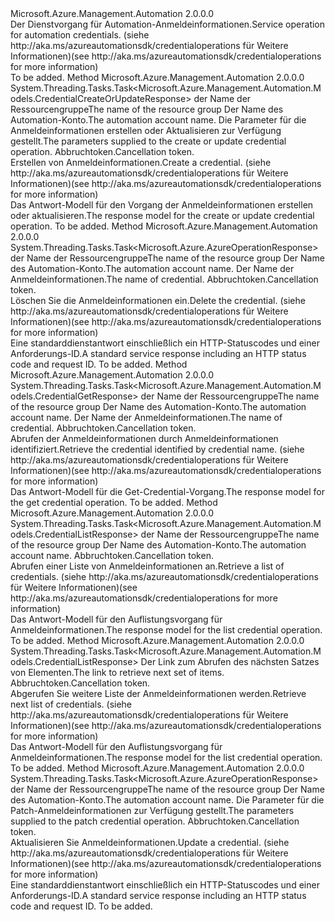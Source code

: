 <Type Name="ICredentialOperations" FullName="Microsoft.Azure.Management.Automation.ICredentialOperations">
  <TypeSignature Language="C#" Value="public interface ICredentialOperations" />
  <TypeSignature Language="ILAsm" Value=".class public interface auto ansi abstract ICredentialOperations" />
  <TypeSignature Language="DocId" Value="T:Microsoft.Azure.Management.Automation.ICredentialOperations" />
  <TypeSignature Language="VB.NET" Value="Public Interface ICredentialOperations" />
  <TypeSignature Language="F#" Value="type ICredentialOperations = interface" />
  <AssemblyInfo>
    <AssemblyName>Microsoft.Azure.Management.Automation</AssemblyName>
    <AssemblyVersion>2.0.0.0</AssemblyVersion>
  </AssemblyInfo>
  <Interfaces />
  <Docs>
    <summary>
            <span data-ttu-id="ac6c5-101">Der Dienstvorgang für Automation-Anmeldeinformationen.</span><span class="sxs-lookup"><span data-stu-id="ac6c5-101">Service operation for automation credentials.</span></span>  <span data-ttu-id="ac6c5-102">(siehe http://aka.ms/azureautomationsdk/credentialoperations für Weitere Informationen)</span><span class="sxs-lookup"><span data-stu-id="ac6c5-102">(see http://aka.ms/azureautomationsdk/credentialoperations for more information)</span></span>
            </summary>
    <remarks>To be added.</remarks>
  </Docs>
  <Members>
    <Member MemberName="CreateOrUpdateAsync">
      <MemberSignature Language="C#" Value="public System.Threading.Tasks.Task&lt;Microsoft.Azure.Management.Automation.Models.CredentialCreateOrUpdateResponse&gt; CreateOrUpdateAsync (string resourceGroupName, string automationAccount, Microsoft.Azure.Management.Automation.Models.CredentialCreateOrUpdateParameters parameters, System.Threading.CancellationToken cancellationToken);" />
      <MemberSignature Language="ILAsm" Value=".method public hidebysig newslot virtual instance class System.Threading.Tasks.Task`1&lt;class Microsoft.Azure.Management.Automation.Models.CredentialCreateOrUpdateResponse&gt; CreateOrUpdateAsync(string resourceGroupName, string automationAccount, class Microsoft.Azure.Management.Automation.Models.CredentialCreateOrUpdateParameters parameters, valuetype System.Threading.CancellationToken cancellationToken) cil managed" />
      <MemberSignature Language="DocId" Value="M:Microsoft.Azure.Management.Automation.ICredentialOperations.CreateOrUpdateAsync(System.String,System.String,Microsoft.Azure.Management.Automation.Models.CredentialCreateOrUpdateParameters,System.Threading.CancellationToken)" />
      <MemberSignature Language="F#" Value="abstract member CreateOrUpdateAsync : string * string * Microsoft.Azure.Management.Automation.Models.CredentialCreateOrUpdateParameters * System.Threading.CancellationToken -&gt; System.Threading.Tasks.Task&lt;Microsoft.Azure.Management.Automation.Models.CredentialCreateOrUpdateResponse&gt;" Usage="iCredentialOperations.CreateOrUpdateAsync (resourceGroupName, automationAccount, parameters, cancellationToken)" />
      <MemberType>Method</MemberType>
      <AssemblyInfo>
        <AssemblyName>Microsoft.Azure.Management.Automation</AssemblyName>
        <AssemblyVersion>2.0.0.0</AssemblyVersion>
      </AssemblyInfo>
      <ReturnValue>
        <ReturnType>System.Threading.Tasks.Task&lt;Microsoft.Azure.Management.Automation.Models.CredentialCreateOrUpdateResponse&gt;</ReturnType>
      </ReturnValue>
      <Parameters>
        <Parameter Name="resourceGroupName" Type="System.String" />
        <Parameter Name="automationAccount" Type="System.String" />
        <Parameter Name="parameters" Type="Microsoft.Azure.Management.Automation.Models.CredentialCreateOrUpdateParameters" />
        <Parameter Name="cancellationToken" Type="System.Threading.CancellationToken" />
      </Parameters>
      <Docs>
        <param name="resourceGroupName">
            <span data-ttu-id="ac6c5-103">der Name der Ressourcengruppe</span><span class="sxs-lookup"><span data-stu-id="ac6c5-103">The name of the resource group</span></span>
            </param>
        <param name="automationAccount">
            <span data-ttu-id="ac6c5-104">Der Name des Automation-Konto.</span><span class="sxs-lookup"><span data-stu-id="ac6c5-104">The automation account name.</span></span>
            </param>
        <param name="parameters">
            <span data-ttu-id="ac6c5-105">Die Parameter für die Anmeldeinformationen erstellen oder Aktualisieren zur Verfügung gestellt.</span><span class="sxs-lookup"><span data-stu-id="ac6c5-105">The parameters supplied to the create or update credential operation.</span></span>
            </param>
        <param name="cancellationToken">
            <span data-ttu-id="ac6c5-106">Abbruchtoken.</span><span class="sxs-lookup"><span data-stu-id="ac6c5-106">Cancellation token.</span></span>
            </param>
        <summary>
            <span data-ttu-id="ac6c5-107">Erstellen von Anmeldeinformationen.</span><span class="sxs-lookup"><span data-stu-id="ac6c5-107">Create a credential.</span></span>  <span data-ttu-id="ac6c5-108">(siehe http://aka.ms/azureautomationsdk/credentialoperations für Weitere Informationen)</span><span class="sxs-lookup"><span data-stu-id="ac6c5-108">(see http://aka.ms/azureautomationsdk/credentialoperations for more information)</span></span>
            </summary>
        <returns>
            <span data-ttu-id="ac6c5-109">Das Antwort-Modell für den Vorgang der Anmeldeinformationen erstellen oder aktualisieren.</span><span class="sxs-lookup"><span data-stu-id="ac6c5-109">The response model for the create or update credential operation.</span></span>
            </returns>
        <remarks>To be added.</remarks>
      </Docs>
    </Member>
    <Member MemberName="DeleteAsync">
      <MemberSignature Language="C#" Value="public System.Threading.Tasks.Task&lt;Microsoft.Azure.AzureOperationResponse&gt; DeleteAsync (string resourceGroupName, string automationAccount, string credentialName, System.Threading.CancellationToken cancellationToken);" />
      <MemberSignature Language="ILAsm" Value=".method public hidebysig newslot virtual instance class System.Threading.Tasks.Task`1&lt;class Microsoft.Azure.AzureOperationResponse&gt; DeleteAsync(string resourceGroupName, string automationAccount, string credentialName, valuetype System.Threading.CancellationToken cancellationToken) cil managed" />
      <MemberSignature Language="DocId" Value="M:Microsoft.Azure.Management.Automation.ICredentialOperations.DeleteAsync(System.String,System.String,System.String,System.Threading.CancellationToken)" />
      <MemberSignature Language="F#" Value="abstract member DeleteAsync : string * string * string * System.Threading.CancellationToken -&gt; System.Threading.Tasks.Task&lt;Microsoft.Azure.AzureOperationResponse&gt;" Usage="iCredentialOperations.DeleteAsync (resourceGroupName, automationAccount, credentialName, cancellationToken)" />
      <MemberType>Method</MemberType>
      <AssemblyInfo>
        <AssemblyName>Microsoft.Azure.Management.Automation</AssemblyName>
        <AssemblyVersion>2.0.0.0</AssemblyVersion>
      </AssemblyInfo>
      <ReturnValue>
        <ReturnType>System.Threading.Tasks.Task&lt;Microsoft.Azure.AzureOperationResponse&gt;</ReturnType>
      </ReturnValue>
      <Parameters>
        <Parameter Name="resourceGroupName" Type="System.String" />
        <Parameter Name="automationAccount" Type="System.String" />
        <Parameter Name="credentialName" Type="System.String" />
        <Parameter Name="cancellationToken" Type="System.Threading.CancellationToken" />
      </Parameters>
      <Docs>
        <param name="resourceGroupName">
            <span data-ttu-id="ac6c5-110">der Name der Ressourcengruppe</span><span class="sxs-lookup"><span data-stu-id="ac6c5-110">The name of the resource group</span></span>
            </param>
        <param name="automationAccount">
            <span data-ttu-id="ac6c5-111">Der Name des Automation-Konto.</span><span class="sxs-lookup"><span data-stu-id="ac6c5-111">The automation account name.</span></span>
            </param>
        <param name="credentialName">
            <span data-ttu-id="ac6c5-112">Der Name der Anmeldeinformationen.</span><span class="sxs-lookup"><span data-stu-id="ac6c5-112">The name of credential.</span></span>
            </param>
        <param name="cancellationToken">
            <span data-ttu-id="ac6c5-113">Abbruchtoken.</span><span class="sxs-lookup"><span data-stu-id="ac6c5-113">Cancellation token.</span></span>
            </param>
        <summary>
            <span data-ttu-id="ac6c5-114">Löschen Sie die Anmeldeinformationen ein.</span><span class="sxs-lookup"><span data-stu-id="ac6c5-114">Delete the credential.</span></span>  <span data-ttu-id="ac6c5-115">(siehe http://aka.ms/azureautomationsdk/credentialoperations für Weitere Informationen)</span><span class="sxs-lookup"><span data-stu-id="ac6c5-115">(see http://aka.ms/azureautomationsdk/credentialoperations for more information)</span></span>
            </summary>
        <returns>
            <span data-ttu-id="ac6c5-116">Eine standarddienstantwort einschließlich ein HTTP-Statuscodes und einer Anforderungs-ID.</span><span class="sxs-lookup"><span data-stu-id="ac6c5-116">A standard service response including an HTTP status code and request ID.</span></span>
            </returns>
        <remarks>To be added.</remarks>
      </Docs>
    </Member>
    <Member MemberName="GetAsync">
      <MemberSignature Language="C#" Value="public System.Threading.Tasks.Task&lt;Microsoft.Azure.Management.Automation.Models.CredentialGetResponse&gt; GetAsync (string resourceGroupName, string automationAccount, string credentialName, System.Threading.CancellationToken cancellationToken);" />
      <MemberSignature Language="ILAsm" Value=".method public hidebysig newslot virtual instance class System.Threading.Tasks.Task`1&lt;class Microsoft.Azure.Management.Automation.Models.CredentialGetResponse&gt; GetAsync(string resourceGroupName, string automationAccount, string credentialName, valuetype System.Threading.CancellationToken cancellationToken) cil managed" />
      <MemberSignature Language="DocId" Value="M:Microsoft.Azure.Management.Automation.ICredentialOperations.GetAsync(System.String,System.String,System.String,System.Threading.CancellationToken)" />
      <MemberSignature Language="F#" Value="abstract member GetAsync : string * string * string * System.Threading.CancellationToken -&gt; System.Threading.Tasks.Task&lt;Microsoft.Azure.Management.Automation.Models.CredentialGetResponse&gt;" Usage="iCredentialOperations.GetAsync (resourceGroupName, automationAccount, credentialName, cancellationToken)" />
      <MemberType>Method</MemberType>
      <AssemblyInfo>
        <AssemblyName>Microsoft.Azure.Management.Automation</AssemblyName>
        <AssemblyVersion>2.0.0.0</AssemblyVersion>
      </AssemblyInfo>
      <ReturnValue>
        <ReturnType>System.Threading.Tasks.Task&lt;Microsoft.Azure.Management.Automation.Models.CredentialGetResponse&gt;</ReturnType>
      </ReturnValue>
      <Parameters>
        <Parameter Name="resourceGroupName" Type="System.String" />
        <Parameter Name="automationAccount" Type="System.String" />
        <Parameter Name="credentialName" Type="System.String" />
        <Parameter Name="cancellationToken" Type="System.Threading.CancellationToken" />
      </Parameters>
      <Docs>
        <param name="resourceGroupName">
            <span data-ttu-id="ac6c5-117">der Name der Ressourcengruppe</span><span class="sxs-lookup"><span data-stu-id="ac6c5-117">The name of the resource group</span></span>
            </param>
        <param name="automationAccount">
            <span data-ttu-id="ac6c5-118">Der Name des Automation-Konto.</span><span class="sxs-lookup"><span data-stu-id="ac6c5-118">The automation account name.</span></span>
            </param>
        <param name="credentialName">
            <span data-ttu-id="ac6c5-119">Der Name der Anmeldeinformationen.</span><span class="sxs-lookup"><span data-stu-id="ac6c5-119">The name of credential.</span></span>
            </param>
        <param name="cancellationToken">
            <span data-ttu-id="ac6c5-120">Abbruchtoken.</span><span class="sxs-lookup"><span data-stu-id="ac6c5-120">Cancellation token.</span></span>
            </param>
        <summary>
            <span data-ttu-id="ac6c5-121">Abrufen der Anmeldeinformationen durch Anmeldeinformationen identifiziert.</span><span class="sxs-lookup"><span data-stu-id="ac6c5-121">Retrieve the credential identified by credential name.</span></span>  <span data-ttu-id="ac6c5-122">(siehe http://aka.ms/azureautomationsdk/credentialoperations für Weitere Informationen)</span><span class="sxs-lookup"><span data-stu-id="ac6c5-122">(see http://aka.ms/azureautomationsdk/credentialoperations for more information)</span></span>
            </summary>
        <returns>
            <span data-ttu-id="ac6c5-123">Das Antwort-Modell für die Get-Credential-Vorgang.</span><span class="sxs-lookup"><span data-stu-id="ac6c5-123">The response model for the get credential operation.</span></span>
            </returns>
        <remarks>To be added.</remarks>
      </Docs>
    </Member>
    <Member MemberName="ListAsync">
      <MemberSignature Language="C#" Value="public System.Threading.Tasks.Task&lt;Microsoft.Azure.Management.Automation.Models.CredentialListResponse&gt; ListAsync (string resourceGroupName, string automationAccount, System.Threading.CancellationToken cancellationToken);" />
      <MemberSignature Language="ILAsm" Value=".method public hidebysig newslot virtual instance class System.Threading.Tasks.Task`1&lt;class Microsoft.Azure.Management.Automation.Models.CredentialListResponse&gt; ListAsync(string resourceGroupName, string automationAccount, valuetype System.Threading.CancellationToken cancellationToken) cil managed" />
      <MemberSignature Language="DocId" Value="M:Microsoft.Azure.Management.Automation.ICredentialOperations.ListAsync(System.String,System.String,System.Threading.CancellationToken)" />
      <MemberSignature Language="F#" Value="abstract member ListAsync : string * string * System.Threading.CancellationToken -&gt; System.Threading.Tasks.Task&lt;Microsoft.Azure.Management.Automation.Models.CredentialListResponse&gt;" Usage="iCredentialOperations.ListAsync (resourceGroupName, automationAccount, cancellationToken)" />
      <MemberType>Method</MemberType>
      <AssemblyInfo>
        <AssemblyName>Microsoft.Azure.Management.Automation</AssemblyName>
        <AssemblyVersion>2.0.0.0</AssemblyVersion>
      </AssemblyInfo>
      <ReturnValue>
        <ReturnType>System.Threading.Tasks.Task&lt;Microsoft.Azure.Management.Automation.Models.CredentialListResponse&gt;</ReturnType>
      </ReturnValue>
      <Parameters>
        <Parameter Name="resourceGroupName" Type="System.String" />
        <Parameter Name="automationAccount" Type="System.String" />
        <Parameter Name="cancellationToken" Type="System.Threading.CancellationToken" />
      </Parameters>
      <Docs>
        <param name="resourceGroupName">
            <span data-ttu-id="ac6c5-124">der Name der Ressourcengruppe</span><span class="sxs-lookup"><span data-stu-id="ac6c5-124">The name of the resource group</span></span>
            </param>
        <param name="automationAccount">
            <span data-ttu-id="ac6c5-125">Der Name des Automation-Konto.</span><span class="sxs-lookup"><span data-stu-id="ac6c5-125">The automation account name.</span></span>
            </param>
        <param name="cancellationToken">
            <span data-ttu-id="ac6c5-126">Abbruchtoken.</span><span class="sxs-lookup"><span data-stu-id="ac6c5-126">Cancellation token.</span></span>
            </param>
        <summary>
            <span data-ttu-id="ac6c5-127">Abrufen einer Liste von Anmeldeinformationen an.</span><span class="sxs-lookup"><span data-stu-id="ac6c5-127">Retrieve a list of credentials.</span></span>  <span data-ttu-id="ac6c5-128">(siehe http://aka.ms/azureautomationsdk/credentialoperations für Weitere Informationen)</span><span class="sxs-lookup"><span data-stu-id="ac6c5-128">(see http://aka.ms/azureautomationsdk/credentialoperations for more information)</span></span>
            </summary>
        <returns>
            <span data-ttu-id="ac6c5-129">Das Antwort-Modell für den Auflistungsvorgang für Anmeldeinformationen.</span><span class="sxs-lookup"><span data-stu-id="ac6c5-129">The response model for the list credential operation.</span></span>
            </returns>
        <remarks>To be added.</remarks>
      </Docs>
    </Member>
    <Member MemberName="ListNextAsync">
      <MemberSignature Language="C#" Value="public System.Threading.Tasks.Task&lt;Microsoft.Azure.Management.Automation.Models.CredentialListResponse&gt; ListNextAsync (string nextLink, System.Threading.CancellationToken cancellationToken);" />
      <MemberSignature Language="ILAsm" Value=".method public hidebysig newslot virtual instance class System.Threading.Tasks.Task`1&lt;class Microsoft.Azure.Management.Automation.Models.CredentialListResponse&gt; ListNextAsync(string nextLink, valuetype System.Threading.CancellationToken cancellationToken) cil managed" />
      <MemberSignature Language="DocId" Value="M:Microsoft.Azure.Management.Automation.ICredentialOperations.ListNextAsync(System.String,System.Threading.CancellationToken)" />
      <MemberSignature Language="F#" Value="abstract member ListNextAsync : string * System.Threading.CancellationToken -&gt; System.Threading.Tasks.Task&lt;Microsoft.Azure.Management.Automation.Models.CredentialListResponse&gt;" Usage="iCredentialOperations.ListNextAsync (nextLink, cancellationToken)" />
      <MemberType>Method</MemberType>
      <AssemblyInfo>
        <AssemblyName>Microsoft.Azure.Management.Automation</AssemblyName>
        <AssemblyVersion>2.0.0.0</AssemblyVersion>
      </AssemblyInfo>
      <ReturnValue>
        <ReturnType>System.Threading.Tasks.Task&lt;Microsoft.Azure.Management.Automation.Models.CredentialListResponse&gt;</ReturnType>
      </ReturnValue>
      <Parameters>
        <Parameter Name="nextLink" Type="System.String" />
        <Parameter Name="cancellationToken" Type="System.Threading.CancellationToken" />
      </Parameters>
      <Docs>
        <param name="nextLink">
            <span data-ttu-id="ac6c5-130">Der Link zum Abrufen des nächsten Satzes von Elementen.</span><span class="sxs-lookup"><span data-stu-id="ac6c5-130">The link to retrieve next set of items.</span></span>
            </param>
        <param name="cancellationToken">
            <span data-ttu-id="ac6c5-131">Abbruchtoken.</span><span class="sxs-lookup"><span data-stu-id="ac6c5-131">Cancellation token.</span></span>
            </param>
        <summary>
            <span data-ttu-id="ac6c5-132">Abgerufen Sie weitere Liste der Anmeldeinformationen werden.</span><span class="sxs-lookup"><span data-stu-id="ac6c5-132">Retrieve next list of credentials.</span></span>  <span data-ttu-id="ac6c5-133">(siehe http://aka.ms/azureautomationsdk/credentialoperations für Weitere Informationen)</span><span class="sxs-lookup"><span data-stu-id="ac6c5-133">(see http://aka.ms/azureautomationsdk/credentialoperations for more information)</span></span>
            </summary>
        <returns>
            <span data-ttu-id="ac6c5-134">Das Antwort-Modell für den Auflistungsvorgang für Anmeldeinformationen.</span><span class="sxs-lookup"><span data-stu-id="ac6c5-134">The response model for the list credential operation.</span></span>
            </returns>
        <remarks>To be added.</remarks>
      </Docs>
    </Member>
    <Member MemberName="PatchAsync">
      <MemberSignature Language="C#" Value="public System.Threading.Tasks.Task&lt;Microsoft.Azure.AzureOperationResponse&gt; PatchAsync (string resourceGroupName, string automationAccount, Microsoft.Azure.Management.Automation.Models.CredentialPatchParameters parameters, System.Threading.CancellationToken cancellationToken);" />
      <MemberSignature Language="ILAsm" Value=".method public hidebysig newslot virtual instance class System.Threading.Tasks.Task`1&lt;class Microsoft.Azure.AzureOperationResponse&gt; PatchAsync(string resourceGroupName, string automationAccount, class Microsoft.Azure.Management.Automation.Models.CredentialPatchParameters parameters, valuetype System.Threading.CancellationToken cancellationToken) cil managed" />
      <MemberSignature Language="DocId" Value="M:Microsoft.Azure.Management.Automation.ICredentialOperations.PatchAsync(System.String,System.String,Microsoft.Azure.Management.Automation.Models.CredentialPatchParameters,System.Threading.CancellationToken)" />
      <MemberSignature Language="F#" Value="abstract member PatchAsync : string * string * Microsoft.Azure.Management.Automation.Models.CredentialPatchParameters * System.Threading.CancellationToken -&gt; System.Threading.Tasks.Task&lt;Microsoft.Azure.AzureOperationResponse&gt;" Usage="iCredentialOperations.PatchAsync (resourceGroupName, automationAccount, parameters, cancellationToken)" />
      <MemberType>Method</MemberType>
      <AssemblyInfo>
        <AssemblyName>Microsoft.Azure.Management.Automation</AssemblyName>
        <AssemblyVersion>2.0.0.0</AssemblyVersion>
      </AssemblyInfo>
      <ReturnValue>
        <ReturnType>System.Threading.Tasks.Task&lt;Microsoft.Azure.AzureOperationResponse&gt;</ReturnType>
      </ReturnValue>
      <Parameters>
        <Parameter Name="resourceGroupName" Type="System.String" />
        <Parameter Name="automationAccount" Type="System.String" />
        <Parameter Name="parameters" Type="Microsoft.Azure.Management.Automation.Models.CredentialPatchParameters" />
        <Parameter Name="cancellationToken" Type="System.Threading.CancellationToken" />
      </Parameters>
      <Docs>
        <param name="resourceGroupName">
            <span data-ttu-id="ac6c5-135">der Name der Ressourcengruppe</span><span class="sxs-lookup"><span data-stu-id="ac6c5-135">The name of the resource group</span></span>
            </param>
        <param name="automationAccount">
            <span data-ttu-id="ac6c5-136">Der Name des Automation-Konto.</span><span class="sxs-lookup"><span data-stu-id="ac6c5-136">The automation account name.</span></span>
            </param>
        <param name="parameters">
            <span data-ttu-id="ac6c5-137">Die Parameter für die Patch-Anmeldeinformationen zur Verfügung gestellt.</span><span class="sxs-lookup"><span data-stu-id="ac6c5-137">The parameters supplied to the patch credential operation.</span></span>
            </param>
        <param name="cancellationToken">
            <span data-ttu-id="ac6c5-138">Abbruchtoken.</span><span class="sxs-lookup"><span data-stu-id="ac6c5-138">Cancellation token.</span></span>
            </param>
        <summary>
            <span data-ttu-id="ac6c5-139">Aktualisieren Sie Anmeldeinformationen.</span><span class="sxs-lookup"><span data-stu-id="ac6c5-139">Update a credential.</span></span>  <span data-ttu-id="ac6c5-140">(siehe http://aka.ms/azureautomationsdk/credentialoperations für Weitere Informationen)</span><span class="sxs-lookup"><span data-stu-id="ac6c5-140">(see http://aka.ms/azureautomationsdk/credentialoperations for more information)</span></span>
            </summary>
        <returns>
            <span data-ttu-id="ac6c5-141">Eine standarddienstantwort einschließlich ein HTTP-Statuscodes und einer Anforderungs-ID.</span><span class="sxs-lookup"><span data-stu-id="ac6c5-141">A standard service response including an HTTP status code and request ID.</span></span>
            </returns>
        <remarks>To be added.</remarks>
      </Docs>
    </Member>
  </Members>
</Type>